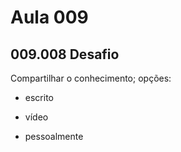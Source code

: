 # Aula 009

## 009.008 Desafio

Compartilhar o conhecimento; opções:

- escrito

- vídeo

- pessoalmente